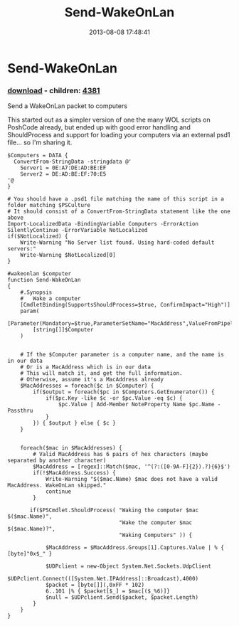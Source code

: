 ﻿---
pid:            4376
poster:         Joel Bennett
title:          Send-WakeOnLan
date:           2013-08-08 17:48:41
format:         posh
parent:         0
parent:         0
children:       4381
---

# Send-WakeOnLan

### [download](4376.ps1) - children: [4381](4381.md)

Send a WakeOnLan packet to computers

This started out as a simpler version of one the many WOL scripts on PoshCode already, but ended up with good error handling and ShouldProcess and support for loading your computers via an external psd1 file... so I'm sharing it.

```posh
$Computers = DATA {
  ConvertFrom-StringData -stringdata @'
    Server1 = 0E:A7:DE:AD:BE:EF
    Server2 = DE:AD:BE:EF:70:E5
'@
}

# You should have a .psd1 file matching the name of this script in a folder matching $PSCulture
# It should consist of a ConvertFrom-StringData statement like the one above
Import-LocalizedData -BindingVariable Computers -ErrorAction SilentlyContinue -ErrorVariable NotLocalized
if($NotLocalized) {
	Write-Warning "No Server list found. Using hard-coded default servers:"
	Write-Warning $NotLocalized[0]
}

#wakeonlan $computer
function Send-WakeOnLan
{
	#.Synopsis
	#   Wake a computer
	[CmdletBinding(SupportsShouldProcess=$true, ConfirmImpact="High")]
	param(
		[Parameter(Mandatory=$true,ParameterSetName="MacAddress",ValueFromPipeline=$true,ValueFromPipelineByPropertyName=$true,ValueFromRemainingArguments=$true)]
		[string[]]$Computer
	)


	# If the $Computer parameter is a computer name, and the name is in our data
	# Or is a MacAddress which is in our data
	# This will match it, and get the full information.
	# Otherwise, assume it's a MacAddress already
	$MacAddresses = foreach($c in $Computer) {
		if($output = foreach($pc in $Computers.GetEnumerator()) {
			if($pc.Key -like $c -or $pc.Value -eq $c) { 
				$pc.Value | Add-Member NoteProperty Name $pc.Name -Passthru
			}
		}) { $output } else { $c }
	}


	foreach($mac in $MacAddresses) {
		# Valid MacAddress has 6 pairs of hex characters (maybe separated by another character)
		$MacAddress = [regex]::Match($mac, '^(?:([0-9A-F]{2}).?){6}$')
		if(!$MacAddress.Success) {
			Write-Warning "$($mac.Name) $mac does not have a valid MacAddress. WakeOnLan skipped."
			continue
		}

	   if($PSCmdlet.ShouldProcess( "Waking the computer $mac $($mac.Name)",
	                               "Wake the computer $mac $($mac.Name)?",
	                               "Waking Computers" )) {

			$MacAddress = $MacAddress.Groups[1].Captures.Value | % { [byte]"0x$_" }

			$UDPclient = new-Object System.Net.Sockets.UdpClient
			$UDPclient.Connect(([System.Net.IPAddress]::Broadcast),4000)
			$packet = [byte[]](,0xFF * 102)
			6..101 |% { $packet[$_] = $mac[($_%6)]}
			$null = $UDPclient.Send($packet, $packet.Length)
		}
	}
}
```
